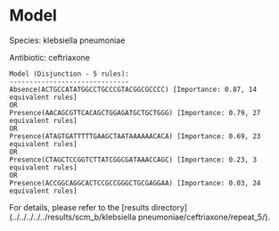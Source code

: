 
# Model

Species: klebsiella pneumoniae

Antibiotic: ceftriaxone

```
Model (Disjunction - 5 rules):
------------------------------
Absence(ACTGCCATATGGCCTGCCCGTACGGCGCCCC) [Importance: 0.87, 14 equivalent rules]
OR
Presence(AACAGCGTTCACAGCTGGAGATGCTGCTGGG) [Importance: 0.79, 27 equivalent rules]
OR
Presence(ATAGTGATTTTTGAAGCTAATAAAAAACACA) [Importance: 0.69, 23 equivalent rules]
OR
Presence(CTAGCTCCGGTCTTATCGGCGATAAACCAGC) [Importance: 0.23, 3 equivalent rules]
OR
Presence(ACCGGCAGGCACTCCGCCGGGCTGCGAGGAA) [Importance: 0.03, 24 equivalent rules]

```

For details, please refer to the [results directory](../../../../../results/scm_b/klebsiella pneumoniae/ceftriaxone/repeat_5/).

